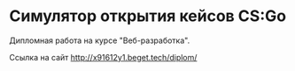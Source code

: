 # Симулятор открытия кейсов CS:Go

Дипломная работа на курсе "Веб-разработка".

Ссылка на сайт http://x91612y1.beget.tech/diplom/
